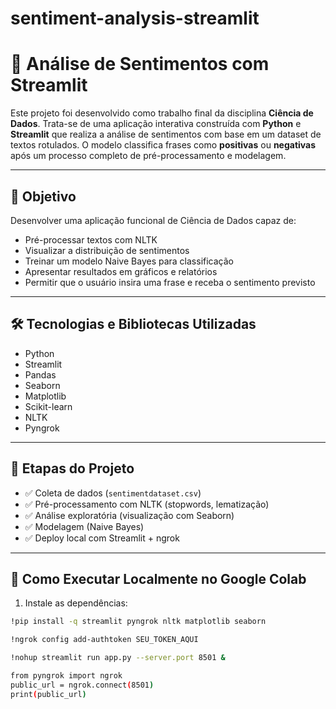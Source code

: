 # sentiment-analysis-streamlit

# 🧠 Análise de Sentimentos com Streamlit

Este projeto foi desenvolvido como trabalho final da disciplina **Ciência de Dados**. Trata-se de uma aplicação interativa construída com **Python** e **Streamlit** que realiza a análise de sentimentos com base em um dataset de textos rotulados. O modelo classifica frases como **positivas** ou **negativas** após um processo completo de pré-processamento e modelagem.

---

## 📌 Objetivo

Desenvolver uma aplicação funcional de Ciência de Dados capaz de:

- Pré-processar textos com NLTK
- Visualizar a distribuição de sentimentos
- Treinar um modelo Naive Bayes para classificação
- Apresentar resultados em gráficos e relatórios
- Permitir que o usuário insira uma frase e receba o sentimento previsto

---

## 🛠️ Tecnologias e Bibliotecas Utilizadas

- Python
- Streamlit
- Pandas
- Seaborn
- Matplotlib
- Scikit-learn
- NLTK
- Pyngrok

---

## 🧪 Etapas do Projeto

- ✅ Coleta de dados (`sentimentdataset.csv`)
- ✅ Pré-processamento com NLTK (stopwords, lematização)
- ✅ Análise exploratória (visualização com Seaborn)
- ✅ Modelagem (Naive Bayes)
- ✅ Deploy local com Streamlit + ngrok

---

## 🚀 Como Executar Localmente no Google Colab

1. Instale as dependências:

```bash
!pip install -q streamlit pyngrok nltk matplotlib seaborn

!ngrok config add-authtoken SEU_TOKEN_AQUI

!nohup streamlit run app.py --server.port 8501 &

from pyngrok import ngrok
public_url = ngrok.connect(8501)
print(public_url)
